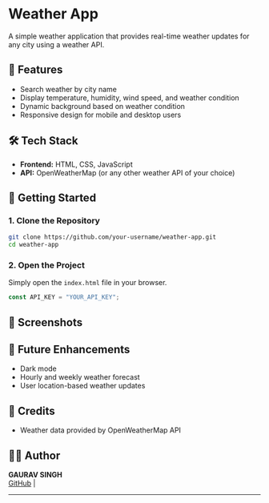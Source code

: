 # Weather App

A simple weather application that provides real-time weather updates for any city using a weather API.

## 🌟 Features
- Search weather by city name
- Display temperature, humidity, wind speed, and weather condition
- Dynamic background based on weather condition
- Responsive design for mobile and desktop users

## 🛠 Tech Stack
- **Frontend:** HTML, CSS, JavaScript
- **API:** OpenWeatherMap (or any other weather API of your choice)

## 🚀 Getting Started
### 1. Clone the Repository
```sh
git clone https://github.com/your-username/weather-app.git
cd weather-app
```

### 2. Open the Project
Simply open the `index.html` file in your browser.


```javascript
const API_KEY = "YOUR_API_KEY";
```

## 📸 Screenshots


## 🚀 Future Enhancements
- Dark mode
- Hourly and weekly weather forecast
- User location-based weather updates

## 📌 Credits
- Weather data provided by OpenWeatherMap API

## 👨‍💻 Author
**GAURAV SINGH**  
[GitHub](https://github.com/gaurav2003singh) | 

---
